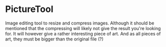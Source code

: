 # PictureTool

Image editing tool to resize and compress images. Although it should be mentioned that the compressing will likely not give the result you're looking for. It will however give a rather interesting piece of art. And as all pieces of art, they must be bigger than the original file (?)

